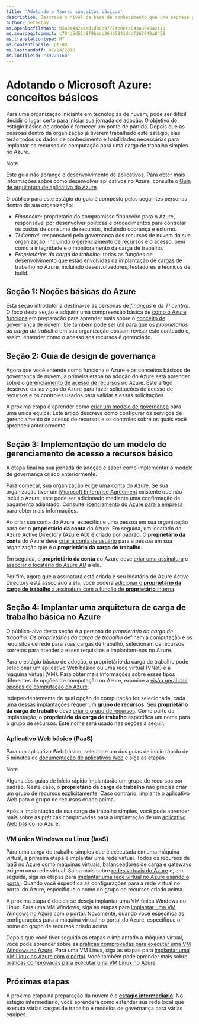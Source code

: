 ```yaml
---
title: 'Adotando o Azure: conceitos básicos'
description: Descreve o nível da base de conhecimento que uma empresa precisa para adotar o Azure
author: petertay
ms.openlocfilehash: b5a0a4a2c4ed1d06c97774b0eca643a89a5a2110
ms.sourcegitcommit: c704d5d51c8f9bbab26465941ddcf267040a8459
ms.translationtype: HT
ms.contentlocale: pt-BR
ms.lasthandoff: 07/24/2018
ms.locfileid: "39229160"
---
```

# <a name="adopting-microsoft-azure-foundational"></a>Adotando o Microsoft Azure: conceitos básicos

Para uma organização iniciante em tecnologias de nuvem, pode ser difícil decidir o lugar certo para iniciar sua jornada de adoção. O objetivo do estágio básico de adoção é fornecer um ponto de partida. Depois que as pessoas dentro da organização já tiverem trabalhado este estágio, elas terão todos os dados de conhecimento e habilidades necessárias para implantar os recursos de computação para uma carga de trabalho simples no Azure. 

> [!NOTE]
> Este guia não abrange o desenvolvimento de aplicativos. Para obter mais informações sobre como desenvolver aplicativos no Azure, consulte o [Guia de arquitetura de aplicativo do Azure](/azure/architecture/guide/).

O público para este estágio do guia é composto pelas seguintes personas dentro de sua organização:

- *Financeiro:* proprietário do compromisso financeiro para o Azure, responsável por desenvolver políticas e procedimentos para controlar os custos de consumo de recursos, incluindo cobrança e estorno.
- *TI Central:* responsável pela governança dos recursos de nuvem da sua organização, incluindo o gerenciamento de recursos e o acesso, bem como a integridade e o monitoramento da carga de trabalho.
- *Proprietários da carga de trabalho:* todas as funções de desenvolvimento que estão envolvidas na implantação de cargas de trabalho no Azure, incluindo desenvolvedores, testadores e técnicos de build.

## <a name="section-1-azure-basics"></a>Seção 1: Noções básicas do Azure

Esta seção introdutória destina-se às personas de *finanças* e da *TI central*. O foco desta seção é adquirir uma compreensão básica de [como o Azure funciona](azure-explainer.md) em preparação para aprender mais sobre o [conceito de governança de nuvem](governance-explainer.md). Ele também pode ser útil para que os *proprietários da carga de trabalho* em sua organização possam revisar este conteúdo e, assim, entender como o acesso aos recursos é gerenciado.

## <a name="section-2-governance-design-guide"></a>Seção 2: Guia de design de governança

Agora que você entende como funciona o Azure e os conceitos básicos de governança de nuvem, a primeira etapa na adoção do Azure está aprender sobre o [gerenciamento de acesso de recursos](azure-resource-access.md) no Azure. Este artigo descreve os serviços do Azure para fazer solicitações de acesso de recursos e os controles usados para validar a essas solicitações.

A próxima etapa é aprender como [criar um modelo de governança](governance-how-to.md) para uma única equipe. Este artigo descreve como configurar os serviços de gerenciamento de acesso de recursos e os controles sobre os quais você aprendeu anteriormente.

## <a name="section-3-implementing-a-basic-resource-access-management-model"></a>Seção 3: Implementação de um modelo de gerenciamento de acesso a recursos básico

A etapa final na sua jornada de adoção é saber como implementar o modelo de governança criado anteriormente. 

Para começar, sua organização exige uma conta do Azure. Se sua organização tiver um [Microsoft Enterprise Agreement](https://www.microsoft.com/licensing/licensing-programs/enterprise.aspx) existente que não inclui o Azure, este pode ser adicionado mediante uma confirmação de pagamento adiantado. Consulte [licenciamento do Azure para a empresa](https://azure.microsoft.com/pricing/enterprise-agreement/) para obter mais informações. 

Ao criar sua conta do Azure, especifique uma pessoa em sua organização para ser o **proprietário da conta** do Azure. Em seguida, um locatário do Azure Active Directory (Azure AD) é criado por padrão. O **proprietário da conta** do Azure deve [criar a conta de usuário](/azure/active-directory/add-users-azure-active-directory) para a pessoa em sua organização que é o **proprietário da carga de trabalho**. 

Em seguida, o **proprietário da conta** do Azure deve [criar uma assinatura](https://docs.microsoft.com/partner-center/create-a-new-subscription) e [associar o locatário do Azure AD](/azure/active-directory/fundamentals/active-directory-how-subscriptions-associated-directory) a ele.

Por fim, agora que a assinatura está criada e seu locatário do Azure Active Directory está associado a ela, você poderá [adicionar o **proprietário da carga de trabalho** à assinatura com a função de **proprietário** interna](/azure/billing/billing-add-change-azure-subscription-administrator#add-an-rbac-owner-for-a-subscription-in-azure-portal).

## <a name="section-4-deploy-a-basic-workload-architecture-to-azure"></a>Seção 4: Implantar uma arquitetura de carga de trabalho básica no Azure

O público-alvo desta seção é a persona do *proprietário da carga de trabalho*. *Os proprietários da carga de trabalho* definem a computação e os requisitos de rede para suas cargas de trabalho, selecionam os recursos corretos para atender a esses requisitos e implantam-nos no Azure. 

Para o estágio básico de adoção, o proprietário da carga de trabalho pode selecionar um aplicativo Web básico ou uma rede virtual (VNet) e a máquina virtual (VM). Para obter mais informações sobre esses tipos diferentes de opções de computação no Azure, examine a [visão geral das opções de computação do Azure](/azure/architecture/guide/technology-choices/compute-overview?toc=/azure/architecture/cloud-adoption-guide/toc.json).

Independentemente de qual opção de computação for selecionada, cada uma dessas implantações requer um **grupo de recursos**. Seu **proprietário da carga de trabalho** deve [criar o grupo de recursos](/azure/azure-resource-manager/vs-azure-tools-resource-groups-deployment-projects-create-deploy). Como parte da implantação, o **proprietário da carga de trabalho** especifica um nome para o grupo de recursos. Este nome será usado nas seções a seguir.

### <a name="basic-web-application-paas"></a>Aplicativo Web básico (PaaS)

Para um aplicativo Web básico, selecione um dos guias de início rápido de 5 minutos da [documentação de aplicativos Web](/azure/app-service?toc=/azure/architecture/cloud-adoption-guide/toc.json) e siga as etapas. 

> [!NOTE]
> Alguns dos guias de início rápido implantarão um grupo de recursos por padrão. Neste caso, o **proprietário da carga de trabalho** não precisa criar um grupo de recursos explicitamente. Caso contrário, implante o aplicativo Web para o grupo de recursos criado acima.

Após a implantação de sua carga de trabalho simples, você pode aprender mais sobre as práticas comprovadas para a implantação de um [aplicativo Web básico](/azure/architecture/reference-architectures/app-service-web-app/basic-web-app?toc=/azure/architecture/cloud-adoption-guide/toc.json) no Azure.

### <a name="single-windows-or-linux-vm-iaas"></a>VM única Windows ou Linux (IaaS)

Para uma carga de trabalho simples que é executada em uma máquina virtual, a primeira etapa é implantar uma rede virtual. Todos os recursos de IaaS no Azure como máquinas virtuais, balanceadores de carga e gateways exigem uma rede virtual. Saiba mais sobre [redes virtuais do Azure](/azure/virtual-network/virtual-networks-overview?toc=/azure/architecture/cloud-adoption-guide/toc.json) e, em seguida, siga as etapas para [implantar uma rede virtual no Azure usando o portal](/azure/virtual-network/quick-create-portal?toc=/azure/architecture/cloud-adoption-guide/toc.json). Quando você especifica as configurações para a rede virtual no portal do Azure, especifique o nome do grupo de recursos criado acima.

A próxima etapa é decidir se deseja implantar uma VM única Windows ou Linux. Para uma VM Windows, siga as etapas para [implantar uma VM Windows no Azure com o portal](/azure/virtual-machines/windows/quick-create-portal?toc=/azure/architecture/cloud-adoption-guide/toc.json). Novamente, quando você especifica as configurações para a máquina virtual no portal do Azure, especifique o nome do grupo de recursos criado acima.

Depois que você tiver seguido as etapas e implantado a máquina virtual, você pode aprender sobre as [práticas comprovadas para executar uma VM Windows no Azure](/azure/architecture/reference-architectures/virtual-machines-windows/single-vm?toc=/azure/architecture/cloud-adoption-guide/toc.json). Para uma VM Linux, siga as etapas para [implantar uma VM Linux no Azure com o portal](/azure/virtual-machines/linux/quick-create-portal?toc=/azure/architecture/cloud-adoption-guide/toc.json). Você também pode aprender mais sobre [práticas comprovadas para executar uma VM Linux no Azure](/azure/architecture/reference-architectures/virtual-machines-linux/single-vm?toc=/azure/architecture/cloud-adoption-guide/toc.json).

## <a name="next-steps"></a>Próximas etapas

A próxima etapa na preparação da nuvem é o [ **estágio intermediário**](../intermediate-stage/overview.md). No estágio intermediário, você aprenderá como estender sua rede local que executa várias cargas de trabalho e modelos de governança para várias equipes.